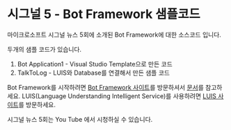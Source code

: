 # 시그널 5 - Bot Framework 샘플코드 

마이크로소프트 시그널 뉴스 5회에 소개된 Bot Framework에 대한 소스코드 입니다. 

두개의 샘플 코드가 있습니다. 
1. Bot Application1 - Visual Studio Template으로 만든 코드 
1. TalkToLog - LUIS와 Database를 연결해서 만든 샘플 코드

Bot Framework를 시작하려면 [Bot Framework 사이트](https://dev.botframework.com/)를 방문하셔서 [문서](https://docs.botframework.com/en-us/)를 참고하세요. LUIS(Language Understanding Intelligent Service)를 사용하려면 [LUIS 사이트](https://www.luis.ai)를 방문하세요. 

시그널 뉴스 5회는 You Tube 에서 시청하실 수 있습니다. 